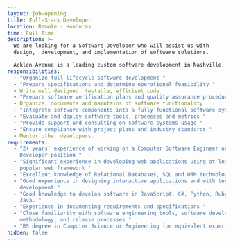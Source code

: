 ```yaml
---
layout: job-opening
title: Full-Stack Developer
location: Remote - Honduras
time: Full Time
description: >-
  We are looking for a Software Developer who will assist us with
  design,  development, and implementation of software solutions. 

  Acklen Avenue is a leading custom software development in Nashville, Tennessee. 
responsibilities:
  - "Organize full lifecycle software development "
  - "Prepare specifications and determine operational feasibility "
  - Write well designed, testable, efficient code
  - "Prepare software verification plans and quality assurance procedures "
  - Organize, documents and maintains of software functionality
  - "Integrate software components into a fully functional software system "
  - "Evaluate and deploy software tools, processes and metrics "
  - "Provide support and consulting on software systems usage "
  - "Ensure compliance with project plans and industry standards "
  - Mentor other developers.
requirements:
  - "2+ years' experience of working on a Computer Software Engineer or Software
    Developer position "
  - "Significant experience in developing web applications using at least one
    popular web framework "
  - "Excellent knowledge of Relational Databases, SQL and ORM technologies "
  - "Good experience in designing interactive applications and with test-driven
    development "
  - "Good knowledge to develop software in JavaScript, C#, Python, Ruby, PHP or
    Java. "
  - "Experience in documenting requirements and specifications "
  - "Close familiarity with software engineering tools, software development
    methodology, and release processes "
  - "BS degree in Computer Science or Engineering (or equivalent experience) "
hidden: false
---
```

